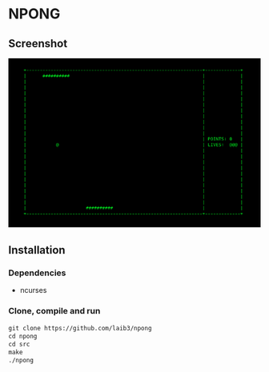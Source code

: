 # NPONG

## Screenshot
![screenshot](screenshot.png)

## Installation

### Dependencies

  + ncurses

### Clone, compile and run

  
    git clone https://github.com/laib3/npong
    cd npong
    cd src
    make
    ./npong

